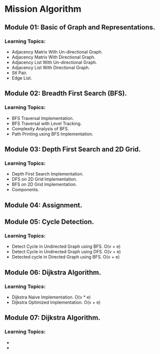 # Mission Algorithm
## Module 01: Basic of Graph and Representations.
### Learning Topics: 
- Adjacency Matrix With Un-directional Graph. 
- Adjacency Matrix With Directional Graph. 
- Adjacency List With Un-directional Graph. 
- Adjacency List With Directional Graph. 
- Stl Pair. 
- Edge List. 

## Module 02: Breadth First Search (BFS).
### Learning Topics: 
- BFS Traversal Implementation.
- BFS Traversal with Level Tracking.
- Complexity Analysis of BFS.
- Path Printing using BFS Implementation.

## Module 03: Depth First Search and 2D Grid.
### Learning Topics: 
- Depth First Search Implementation.
- DFS on 2D Grid Implementation.
- BFS on 2D Grid Implementation.
- Components.

## Module 04: Assignment.

## Module 05: Cycle Detection.
### Learning Topics: 
- Detect Cycle in Undirected Graph using BFS. O(v + e)
- Detect Cycle in Undirected Graph using DFS. O(v + e)
- Detected cycle in Directed Graph using BFS. O(v + e)

## Module 06: Dijkstra Algorithm.
### Learning Topics: 
- Dijkstra Naive Implementation. O(v * e)
- Dijkstra Optimized Implementation. O(v + e)

## Module 07: Dijkstra Algorithm.
### Learning Topics: 
- 
- 

